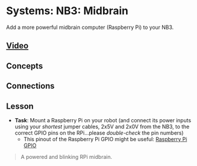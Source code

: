 # Systems: NB3: Midbrain
Add a more powerful midbrain computer (Raspberry Pi) to your NB3.

## [Video]()

## Concepts

## Connections

## Lesson

- **Task**: Mount a Raspberry Pi on your robot (and connect its power inputs using your *shortest* jumper cables, 2x5V and 2x0V from the NB3, to the correct GPIO pins on the RPi...please *double-check* the pin numbers)
    - This pinout of the Raspberry Pi GPIO might be useful: [Raspberry Pi GPIO](../../../boxes/systems/_data/images/rpi_GPIO_pinout.png)
> A powered and blinking RPi midbrain.